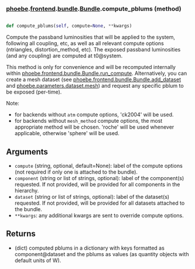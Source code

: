 ### [phoebe](phoebe.md).[frontend](phoebe.frontend.md).[bundle](phoebe.frontend.bundle.md).[Bundle](phoebe.frontend.bundle.Bundle.md).compute_pblums (method)


```py

def compute_pblums(self, compute=None, **kwargs)

```



Compute the passband luminosities that will be applied to the system,
following all coupling, etc, as well as all relevant compute options
(ntriangles, distortion_method, etc).  The exposed passband luminosities
(and any coupling) are computed at t0@system.

This method is only for convenience and will be recomputed internally
within [phoebe.frontend.bundle.Bundle.run_compute](phoebe.frontend.bundle.Bundle.run_compute.md).  Alternatively, you
can create a mesh dataset (see [phoebe.frontend.bundle.Bundle.add_dataset](phoebe.frontend.bundle.Bundle.add_dataset.md)
and [phoebe.parameters.dataset.mesh](phoebe.parameters.dataset.mesh.md)) and request any specific pblum to
be exposed (per-time).

Note:
* for backends without `atm` compute options, 'ck2004' will be used.
* for backends without `mesh_method` compute options, the most appropriate
    method will be chosen.  'roche' will be used whenever applicable,
    otherwise 'sphere' will be used.

Arguments
------------
* `compute` (string, optional, default=None): label of the compute
    options (not required if only one is attached to the bundle).
* `component` (string or list of strings, optional): label of the
    component(s) requested. If not provided, will be provided for all
    components in the hierarchy.
* `dataset` (string or list of strings, optional): label of the
    dataset(s) requested.  If not provided, will be provided for all
    datasets attached to the bundle.
* `**kwargs`: any additional kwargs are sent to override compute options.

Returns
----------
* (dict) computed pblums in a dictionary with keys formatted as
    component@dataset and the pblums as values (as quantity objects with
    default units of W).

